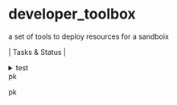 # developer_toolbox
a set of tools to deploy resources for a sandboix

| Tasks & Status | 


<details>
<summary>test</summary>

- [ ] A
<details> </details>

- [X] B

</details>


<summary>pk</summary>

<pknw1>

pk

</pknw1>
